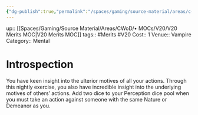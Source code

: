 ```yaml
---
{"dg-publish":true,"permalink":"/spaces/gaming/source-material/areas/c-wo-d/genre/vampire/v20/merits-and-flaws/introspection/","dgHomeLink":true,"dgPassFrontmatter":true}
---
```


up:: [[Spaces/Gaming/Source Material/Areas/CWoD/• MOCs/V20/V20 Merits MOC|V20 Merits MOC]]
tags:: #Merits #V20 
Cost:: 1
Venue:: Vampire
Category:: Mental
# Introspection
You have keen insight into the ulterior motives of all
your actions. Through this nightly exercise, you also
have incredible insight into the underlying motives of
others’ actions. Add two dice to your Perception dice
pool when you must take an action against someone
with the same Nature or Demeanor as you.